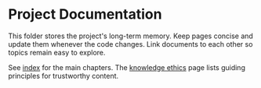 # Project Documentation

This folder stores the project's long-term memory.
Keep pages concise and update them whenever the code changes.
Link documents to each other so topics remain easy to explore.

See [index](index.md) for the main chapters. The
[knowledge ethics](knowledge-ethics.md) page lists guiding principles for
trustworthy content.
